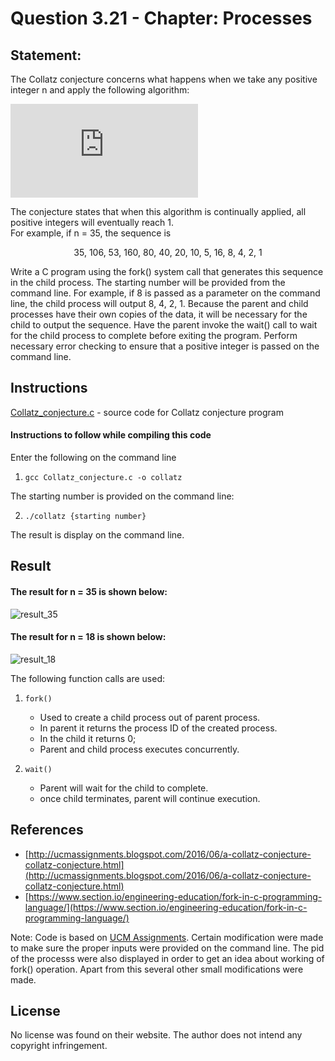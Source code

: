 # Question 3.21 - Chapter: Processes
## Statement:
The Collatz conjecture concerns what happens when we take any positive integer n and apply the following algorithm:

![](https://latex.codecogs.com/gif.latex?n%20%3D%20%5Cleft%5C%7B%20%5Cbegin%7Barray%7D%7Brcl%7D%20%7B%5Cfrac%7Bn%7D%7B2%7D%7D%20%5C%2C%2C%26%20%5Cmbox%7Bif%20n%20is%20even%7D%20%5C%5C%203%20%5Ctimes%20n%20&plus;%201%20%5C%2C%2C%26%20%5Cmbox%7Bif%20n%20is%20odd%7D%20%5Cend%7Barray%7D%5Cright.)

<p>The conjecture states that when this algorithm is continually applied,
all positive integers will eventually reach 1.<br> For example, if n = 35, the
sequence is<p>
<p align="center">35, 106, 53, 160, 80, 40, 20, 10, 5, 16, 8, 4, 2, 1<p>
<p>Write a C program using the fork() system call that generates this sequence in the child process. The starting number will be provided 
from the command line. For example, if 8 is passed as a parameter on the command line, the child process will output 8, 4, 2, 1. Because the
parent and child processes have their own copies of the data, it will be necessary for the child to output the sequence. Have the parent invoke
the wait() call to wait for the child process to complete before exiting the program. Perform necessary error checking to ensure that a positive
integer is passed on the command line.<p>
  
## Instructions
[Collatz_conjecture.c](https://github.com/RoystonDsouza42/CS252/blob/main/Question%203.21/Collatz_conjecture.c) - source code for Collatz conjecture program
  
#### Instructions to follow while compiling this code
Enter the following on the command line<br>
1. ``` gcc Collatz_conjecture.c -o collatz ```
  
The starting number is provided on the command line:<br> 
  
2. ``` ./collatz {starting number} ```

The result is display on the command line.
  
## Result
#### The result for n = 35 is shown below:<br>
  
![result_35](https://user-images.githubusercontent.com/93470434/142906244-be28097a-d1e2-4c24-870b-2a718ea23a3b.png)

#### The result for n = 18 is shown below:<br>
  
![result_18](https://user-images.githubusercontent.com/93470434/142906278-62484ea0-f656-4245-b654-9fba2b4a33fc.png)

The following function calls are used:
1.  ``` fork() ```
    * Used to create a child process out of parent process.
    * In parent it returns the process ID of the created process.
    * In the child it returns 0; 
    * Parent and child process executes concurrently.
  
2. ``` wait() ```
    * Parent will wait for the child to complete.
    * once child terminates, parent will continue execution.
    
   
## References
  * [http://ucmassignments.blogspot.com/2016/06/a-collatz-conjecture-collatz-conjecture.html](http://ucmassignments.blogspot.com/2016/06/a-collatz-conjecture-collatz-conjecture.html)
   * [https://www.section.io/engineering-education/fork-in-c-programming-language/](https://www.section.io/engineering-education/fork-in-c-programming-language/)
  
Note:  Code is based on [UCM Assignments](http://ucmassignments.blogspot.com/2016/06/a-collatz-conjecture-collatz-conjecture.html). Certain modification were made to make sure the proper inputs were provided on the command line. The pid of the processs were also displayed in order to get an idea about working of fork() operation. Apart from this several other small modifications were made.

## License
No license was found on their website. The author does not intend any copyright infringement.

